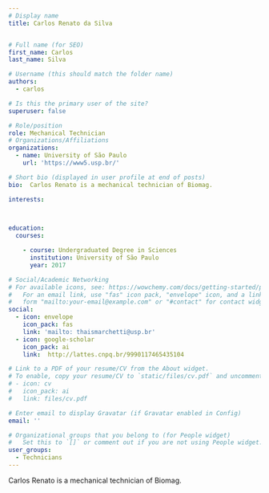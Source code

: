 ```yaml
---
# Display name
title: Carlos Renato da Silva


# Full name (for SEO)
first_name: Carlos
last_name: Silva

# Username (this should match the folder name)
authors:
  - carlos

# Is this the primary user of the site?
superuser: false

# Role/position
role: Mechanical Technician
# Organizations/Affiliations
organizations:
  - name: University of São Paulo
    url: 'https://www5.usp.br/'

# Short bio (displayed in user profile at end of posts)
bio:  Carlos Renato is a mechanical technician of Biomag. 

interests:
 


education:
  courses:

    - course: Undergraduated Degree in Sciences
      institution: University of São Paulo
      year: 2017

# Social/Academic Networking
# For available icons, see: https://wowchemy.com/docs/getting-started/page-builder/#icons
#   For an email link, use "fas" icon pack, "envelope" icon, and a link in the
#   form "mailto:your-email@example.com" or "#contact" for contact widget.
social:
  - icon: envelope
    icon_pack: fas
    link: 'mailto: thaismarchetti@usp.br'
  - icon: google-scholar
    icon_pack: ai
    link:  http://lattes.cnpq.br/9990117465435104

# Link to a PDF of your resume/CV from the About widget.
# To enable, copy your resume/CV to `static/files/cv.pdf` and uncomment the lines below.
# - icon: cv
#   icon_pack: ai
#   link: files/cv.pdf

# Enter email to display Gravatar (if Gravatar enabled in Config)
email: ''

# Organizational groups that you belong to (for People widget)
#   Set this to `[]` or comment out if you are not using People widget.
user_groups:
  - Technicians
---
```

 Carlos Renato is a mechanical technician of Biomag. 

